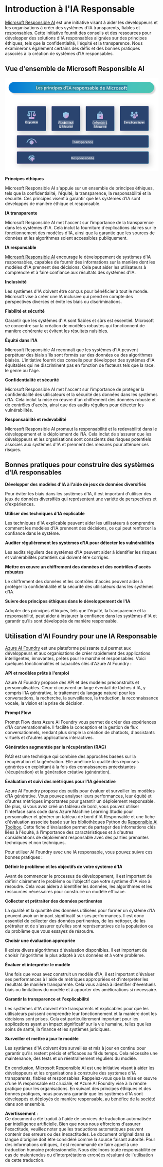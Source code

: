 # **Introduction à l'IA Responsable**

[Microsoft Responsible AI](https://www.microsoft.com/ai/responsible-ai?WT.mc_id=aiml-138114-kinfeylo) est une initiative visant à aider les développeurs et les organisations à créer des systèmes d'IA transparents, fiables et responsables. Cette initiative fournit des conseils et des ressources pour développer des solutions d'IA responsables alignées sur des principes éthiques, tels que la confidentialité, l'équité et la transparence. Nous examinerons également certains des défis et des bonnes pratiques associés à la création de systèmes d'IA responsables.

## Vue d'ensemble de Microsoft Responsible AI 

![RAIPrinciples](../../../../../translated_images/RAIPrinciples.e40f2a169a854832e885ce2659f3a913cfb393fa59b595ed57cfae9119694eb7.fr.png)

**Principes éthiques** 

Microsoft Responsible AI s'appuie sur un ensemble de principes éthiques, tels que la confidentialité, l'équité, la transparence, la responsabilité et la sécurité. Ces principes visent à garantir que les systèmes d'IA sont développés de manière éthique et responsable.

**IA transparente**

Microsoft Responsible AI met l'accent sur l'importance de la transparence dans les systèmes d'IA. Cela inclut la fourniture d'explications claires sur le fonctionnement des modèles d'IA, ainsi que la garantie que les sources de données et les algorithmes soient accessibles publiquement.

**IA responsable** 

[Microsoft Responsible AI](https://www.microsoft.com/ai/responsible-ai?WT.mc_id=aiml-138114-kinfeylo) encourage le développement de systèmes d'IA responsables, capables de fournir des informations sur la manière dont les modèles d'IA prennent des décisions. Cela peut aider les utilisateurs à comprendre et à faire confiance aux résultats des systèmes d'IA.

**Inclusivité** 

Les systèmes d'IA doivent être conçus pour bénéficier à tout le monde. Microsoft vise à créer une IA inclusive qui prend en compte des perspectives diverses et évite les biais ou discriminations.

**Fiabilité et sécurité**

Garantir que les systèmes d'IA sont fiables et sûrs est essentiel. Microsoft se concentre sur la création de modèles robustes qui fonctionnent de manière cohérente et évitent les résultats nuisibles.

**Équité dans l'IA** 

Microsoft Responsible AI reconnaît que les systèmes d'IA peuvent perpétuer des biais s'ils sont formés sur des données ou des algorithmes biaisés. L'initiative fournit des conseils pour développer des systèmes d'IA équitables qui ne discriminent pas en fonction de facteurs tels que la race, le genre ou l'âge.

**Confidentialité et sécurité** 

Microsoft Responsible AI met l'accent sur l'importance de protéger la confidentialité des utilisateurs et la sécurité des données dans les systèmes d'IA. Cela inclut la mise en œuvre d'un chiffrement des données robuste et de contrôles d'accès, ainsi que des audits réguliers pour détecter les vulnérabilités.

**Responsabilité et redevabilité** 

Microsoft Responsible AI promeut la responsabilité et la redevabilité dans le développement et le déploiement de l'IA. Cela inclut de s'assurer que les développeurs et les organisations sont conscients des risques potentiels associés aux systèmes d'IA et prennent des mesures pour atténuer ces risques.

## Bonnes pratiques pour construire des systèmes d'IA responsables

**Développer des modèles d'IA à l'aide de jeux de données diversifiés** 

Pour éviter les biais dans les systèmes d'IA, il est important d'utiliser des jeux de données diversifiés qui représentent une variété de perspectives et d'expériences.

**Utiliser des techniques d'IA explicable** 

Les techniques d'IA explicable peuvent aider les utilisateurs à comprendre comment les modèles d'IA prennent des décisions, ce qui peut renforcer la confiance dans le système.

**Auditer régulièrement les systèmes d'IA pour détecter les vulnérabilités** 

Les audits réguliers des systèmes d'IA peuvent aider à identifier les risques et vulnérabilités potentiels qui doivent être corrigés.

**Mettre en œuvre un chiffrement des données et des contrôles d'accès robustes** 

Le chiffrement des données et les contrôles d'accès peuvent aider à protéger la confidentialité et la sécurité des utilisateurs dans les systèmes d'IA.

**Suivre des principes éthiques dans le développement de l'IA** 

Adopter des principes éthiques, tels que l'équité, la transparence et la responsabilité, peut aider à instaurer la confiance dans les systèmes d'IA et garantir qu'ils sont développés de manière responsable.

## Utilisation d'AI Foundry pour une IA Responsable 

[Azure AI Foundry](https://ai.azure.com?WT.mc_id=aiml-138114-kinfeylo) est une plateforme puissante qui permet aux développeurs et aux organisations de créer rapidement des applications intelligentes, innovantes, prêtes pour le marché et responsables. Voici quelques fonctionnalités et capacités clés d'Azure AI Foundry :

**API et modèles prêts à l'emploi** 

Azure AI Foundry propose des API et des modèles préconstruits et personnalisables. Ceux-ci couvrent un large éventail de tâches d'IA, y compris l'IA générative, le traitement du langage naturel pour les conversations, la recherche, la surveillance, la traduction, la reconnaissance vocale, la vision et la prise de décision.

**Prompt Flow** 

Prompt Flow dans Azure AI Foundry vous permet de créer des expériences d'IA conversationnelle. Il facilite la conception et la gestion de flux conversationnels, rendant plus simple la création de chatbots, d'assistants virtuels et d'autres applications interactives.

**Génération augmentée par la récupération (RAG)** 

RAG est une technique qui combine des approches basées sur la récupération et la génération. Elle améliore la qualité des réponses générées en exploitant à la fois des connaissances préexistantes (récupération) et la génération créative (génération).

**Évaluation et suivi des métriques pour l'IA générative** 

Azure AI Foundry propose des outils pour évaluer et surveiller les modèles d'IA générative. Vous pouvez analyser leurs performances, leur équité et d'autres métriques importantes pour garantir un déploiement responsable. De plus, si vous avez créé un tableau de bord, vous pouvez utiliser l'interface sans code dans Azure Machine Learning Studio pour personnaliser et générer un tableau de bord d'IA Responsable et une fiche d'évaluation associée basée sur les bibliothèques Python du [Responsible AI Toolbox](https://responsibleaitoolbox.ai/?WT.mc_id=aiml-138114-kinfeylo). Cette fiche d'évaluation permet de partager des informations clés liées à l'équité, à l'importance des caractéristiques et à d'autres considérations de déploiement responsable avec des parties prenantes techniques et non techniques.

Pour utiliser AI Foundry avec une IA responsable, vous pouvez suivre ces bonnes pratiques :

**Définir le problème et les objectifs de votre système d'IA**

Avant de commencer le processus de développement, il est important de définir clairement le problème ou l'objectif que votre système d'IA vise à résoudre. Cela vous aidera à identifier les données, les algorithmes et les ressources nécessaires pour construire un modèle efficace.

**Collecter et prétraiter des données pertinentes** 

La qualité et la quantité des données utilisées pour former un système d'IA peuvent avoir un impact significatif sur ses performances. Il est donc essentiel de collecter des données pertinentes, de les nettoyer, de les prétraiter et de s'assurer qu'elles sont représentatives de la population ou du problème que vous essayez de résoudre.

**Choisir une évaluation appropriée** 

Il existe divers algorithmes d'évaluation disponibles. Il est important de choisir l'algorithme le plus adapté à vos données et à votre problème.

**Évaluer et interpréter le modèle** 

Une fois que vous avez construit un modèle d'IA, il est important d'évaluer ses performances à l'aide de métriques appropriées et d'interpréter les résultats de manière transparente. Cela vous aidera à identifier d'éventuels biais ou limitations du modèle et à apporter des améliorations si nécessaire.

**Garantir la transparence et l'explicabilité** 

Les systèmes d'IA doivent être transparents et explicables pour que les utilisateurs puissent comprendre leur fonctionnement et la manière dont les décisions sont prises. Cela est particulièrement important pour les applications ayant un impact significatif sur la vie humaine, telles que les soins de santé, la finance et les systèmes juridiques.

**Surveiller et mettre à jour le modèle** 

Les systèmes d'IA doivent être surveillés et mis à jour en continu pour garantir qu'ils restent précis et efficaces au fil du temps. Cela nécessite une maintenance, des tests et un réentraînement réguliers du modèle.

En conclusion, Microsoft Responsible AI est une initiative visant à aider les développeurs et les organisations à construire des systèmes d'IA transparents, fiables et responsables. Rappelez-vous que la mise en œuvre d'une IA responsable est cruciale, et Azure AI Foundry vise à la rendre pratique pour les organisations. En suivant des principes éthiques et des bonnes pratiques, nous pouvons garantir que les systèmes d'IA sont développés et déployés de manière responsable, au bénéfice de la société dans son ensemble.

**Avertissement** :  
Ce document a été traduit à l'aide de services de traduction automatisée par intelligence artificielle. Bien que nous nous efforcions d'assurer l'exactitude, veuillez noter que les traductions automatiques peuvent contenir des erreurs ou des inexactitudes. Le document original dans sa langue d'origine doit être considéré comme la source faisant autorité. Pour des informations critiques, il est recommandé de faire appel à une traduction humaine professionnelle. Nous déclinons toute responsabilité en cas de malentendus ou d'interprétations erronées résultant de l'utilisation de cette traduction.